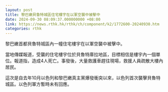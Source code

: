 ```yaml
---
layout: post
title: 黎巴嫩貝魯特城區住宅樓宇在以軍空襲中被擊中
date: 2024-09-30 08:09:37.000000000 +08:00
link: https://news.rthk.hk/rthk/ch/component/k2/1772600-20240930.htm
categories: rthk
---
```


黎巴嫩首都貝魯特城區內一幢住宅樓宇在以軍空襲中被擊中。

當地傳媒報道，受襲的住宅樓宇位於貝魯特庫拉地區，目標相信是樓宇內一個單位。報道指，造成4人死亡。事發後，大量救護車趕往現場，救援人員疏散大樓內居民。

這次是自去年10月以色列和黎巴嫩真主黨爆發衝突以來，以色列首次襲擊貝魯特城區。以色列軍方暫時未有回應。
